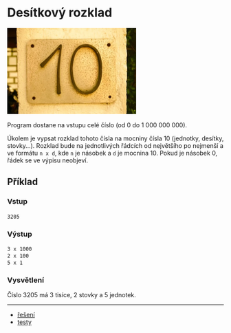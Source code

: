 # Desítkový rozklad

<img src="cover.webp" height="200" alt="ilustrace"/>

Program dostane na vstupu celé číslo (od 0 do 1 000 000 000).

Úkolem je vypsat rozklad tohoto čísla na mocniny čísla 10 (jednotky, desítky, stovky…). Rozklad bude na jednotlivých
řádcích od největšího po nejmenší a ve formátu `n x d`, kde `n` je násobek a `d` je mocnina 10. Pokud je násobek 0,
řádek se ve výpisu neobjeví.

## Příklad

### Vstup

```
3205
```

### Výstup

```
3 x 1000
2 x 100
5 x 1
```

### Vysvětlení

Číslo 3205 má 3 tisíce, 2 stovky a 5 jednotek.

---

- [řešení](reseni)
- [testy](testy)
